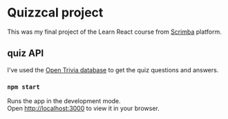 # Quizzcal project

This was my final project of the Learn React course from [Scrimba](https://scrimba.com) platform.

## quiz API

I've used the [Open Trivia database](https://opentdb.com) to get the quiz questions and answers.

### `npm start`

Runs the app in the development mode.\
Open [http://localhost:3000](http://localhost:3000) to view it in your browser.
